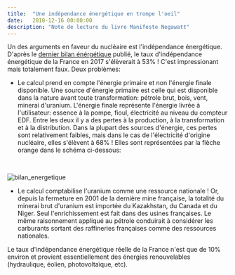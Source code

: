 ```yaml
---
title:  "Une indépendance énergétique en trompe l'oeil"
date:   2018-12-16 00:00:00
description: "Note de lecture du livre Manifeste Negawatt"
---
```


Un des arguments en faveur du nucléaire est l'indépendance énergétique. D'après le [dernier bilan énérgétique](http://www.statistiques.developpement-durable.gouv.fr/publications/p/2753/969/bilan-energetique-france-metropolitaine-2017-donnees.html) publié, le taux d'indépendance énergétique de la France en 2017 s'élèverait à 53% ! C'est impressionant mais totalement faux. Deux problèmes:

* Le calcul prend en compte l'énergie primaire et non l'énergie finale disponible. Une source d'énergie primaire est celle qui est disponible dans la nature avant toute transformation: pétrole brut, bois, vent, minerai d'uranium. L'énergie finale représente l'énergie livrée à l'utilisateur: essence à la pompe, fioul, électricité au niveau du compteur EDF. Entre les deux il y a des pertes à la production, à la transformation et à la distribution. Dans la plupart des sources d'énergie, ces pertes sont relativement faibles, mais dans le cas de l'électricité d'origine nucléaire, elles s'élèvent à 68% ! Elles sont représentées par la flèche orange dans le schéma ci-dessous:

<br/>

![bilan_energetique]({{site.url}}/assets/images/nucleaire/bilan_energetique.png)

* Le calcul comptabilise l'uranium comme une ressource nationale ! Or, depuis la fermeture en 2001 de la dernière mine française, la totalité du minerai brut d'uranium est importée du Kazakhstan, du Canada et du Niger. Seul l'enrichissement est fait dans des usines françaises. Le même raisonnement appliqué au pétrole conduirait à considérer les carburants sortant des raffineries françaises comme des ressources nationales.

Le taux d'indépendance énergétique réelle de la France n'est que de 10% environ et provient essentiellement des énergies renouvelables (hydraulique, éolien, photovoltaïque, etc).


